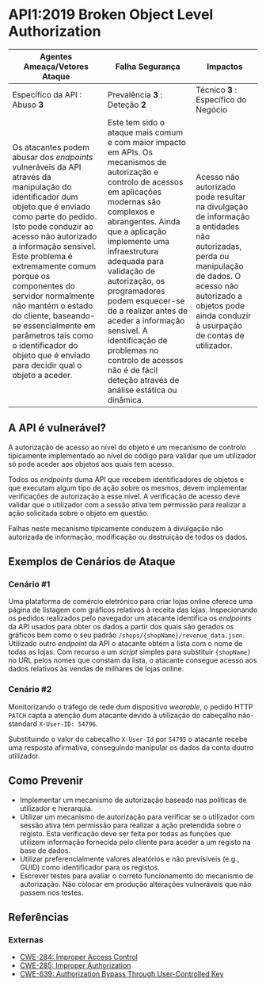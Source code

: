 # API1:2019 Broken Object Level Authorization

| Agentes Ameaça/Vetores Ataque | Falha Segurança | Impactos |
| - | - | - |
| Específico da API : Abuso **3** | Prevalência **3** : Deteção **2** | Técnico **3** : Específico do Negócio |
| Os atacantes podem abusar dos _endpoints_ vulneráveis da API através da manipulação do identificador dum objeto que é enviado como parte do pedido. Isto pode conduzir ao acesso não autorizado a informação sensível. Este problema é extremamente comum porque os componentes do servidor normalmente não mantém o estado do cliente, baseando-se essencialmente em parâmetros tais como o identificador do objeto que é enviado para decidir qual o objeto a aceder. | Este tem sido o ataque mais comum e com maior impacto em APIs. Os mecanismos de autorização e controlo de acessos em aplicações modernas são complexos e abrangentes. Ainda que a aplicação implemente uma infraestrutura adequada para validação de autorização, os programadores podem esquecer-se de a realizar antes de aceder a informação sensível. A identificação de problemas no controlo de acessos não é de fácil deteção através de análise estática ou dinâmica. | Acesso não autorizado pode resultar na divulgação de informação a entidades não autorizadas, perda ou manipulação de dados. O acesso não autorizado a objetos pode ainda conduzir à usurpação de contas de utilizador. |

## A API é vulnerável?

A autorização de acesso ao nível do objeto é um mecanismo de controlo
tipicamente implementado ao nível do código para validar que um utilizador só
pode aceder aos objetos aos quais tem acesso.

Todos os _endpoints_ duma API que recebem identificadores de objetos e que
executam algum tipo de ação sobre os mesmos, devem implementar verificações de
autorização a esse nível. A verificação de acesso deve validar que o utilizador
com a sessão ativa tem permissão para realizar a ação solicitada sobre o objeto
em questão.

Falhas neste mecanismo tipicamente conduzem à divulgação não autorizada de
informação, modificação ou destruição de todos os dados.

## Exemplos de Cenários de Ataque

### Cenário #1

Uma plataforma de comércio eletrónico para criar lojas online oferece uma página
de listagem com gráficos relativos à receita das lojas. Inspecionando os pedidos
realizados pelo navegador um atacante identifica os _endpoints_ da API usados
para obter os dados a partir dos quais são gerados os gráficos bem como o seu
padrão `/shops/{shopName}/revenue_data.json`. Utilizado outro _endpoint_ da API
o atacante obtém a lista com o nome de todas as lojas. Com recurso a um _script_
simples para substituir `{shopName}` no URL pelos nomes que constam da lista, o
atacante consegue acesso aos dados relativos às vendas de milhares de lojas
online.

### Cenário #2

Monitorizando o tráfego de rede dum dispositivo _wearable_, o pedido HTTP
`PATCH` capta a atenção dum atacante devido à utilização do cabeçalho
não-standard `X-User-ID: 54796`.

Substituindo o valor do cabeçalho `X-User-Id` por `54795` o atacante recebe uma
resposta afirmativa, conseguindo manipular os dados da conta doutro utilizador.

## Como Prevenir

* Implementar um mecanismo de autorização baseado nas políticas de utilizador e
  hierarquia.
* Utilizar um mecanismo de autorização para verificar se o utilizador com sessão
  ativa tem permissão para realizar a ação pretendida sobre o registo. Esta
  verificação deve ser feita por todas as funções que utilizem informação
  fornecida pelo cliente para aceder a um registo na base de dados.
* Utilizar preferencialmente valores aleatórios e não previsíveis (e.g., GUID)
  como identificador para os registos.
* Escrever testes para avaliar o correto funcionamento do mecanismo de
  autorização. Não colocar em produção alterações vulneráveis que não passem nos
  testes.

## Referências

### Externas

* [CWE-284: Improper Access Control][1]
* [CWE-285: Improper Authorization][2]
* [CWE-639: Authorization Bypass Through User-Controlled Key][3]

[1]: https://cwe.mitre.org/data/definitions/284.html
[2]: https://cwe.mitre.org/data/definitions/285.html
[3]: https://cwe.mitre.org/data/definitions/639.html
